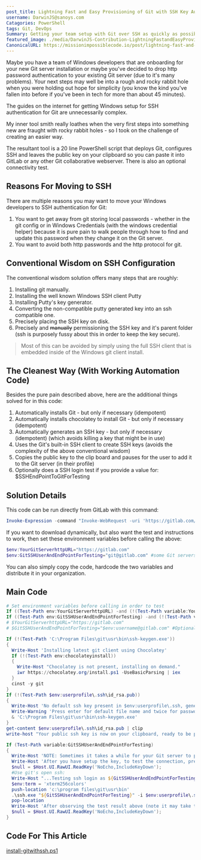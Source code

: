 ```yaml
---
post_title: Lightning Fast and Easy Provisioning of Git with SSH Key Authentication on Windows
username: DarwinJS@sanoys.com
Catagories: PowerShell
tags: Git, DevOps
Summary: Getting your team setup with Git over SSH as quickly as possible!
featured_image: ./media/DarwinJS-Contribution-LightningFastandEasyProvisioningofGitwithSSHKeyAuthenticationonWindows/windows-git-ssh.png
CanonicalURL: https://missionimpossiblecode.io/post/lightning-fast-and-easy-provisioning-of-git-with-ssh-key-authentication-on-windows/
---
```



Maybe you have a team of Windows developers that are onboarding for your new Git server installation or maybe you've decided to drop http password authentication to your existing Git server (due to it's many problems).  Your next steps may well be into a rough and rocky rabbit hole when you were holding out hope for simplicity (you know the kind you've fallen into before if you've been in tech for more than about 45 minutes).

The guides on the internet for getting Windows setup for SSH authentication for Git are unnecessarily complex.

My inner tool smith really loathes when the very first steps into something new are fraught with rocky rabbit holes - so I took on the challenge of creating an easier way. 

The resultant tool is a 20 line PowerShell script that deploys Git, configures SSH and leaves the public key on your clipboard so you can paste it into GitLab or any other Git collaborative webserver. There is also an optional connectivity test.

<!-- more -->

## Reasons For Moving to SSH

There are multiple reasons you may want to move your Windows developers to SSH authentication for Git:

1. You want to get away from git storing local passwords - whether in the git config or in Windows Credentials (with the windows credential helper) because it is pure pain to walk people through how to find and update this password when they change it on the Git server.
2. You want to avoid both http passwords and the http protocol for git.

## Conventional Wisdom on SSH Configuration

The conventional wisdom solution offers many steps that are roughly:

1. Installing git manually.
2. Installing the well known Windows SSH client Putty
3. Installing Putty's key generator.
4. Converting the non-compatible putty generated key into an ssh compatible one.
5. Precisely placing the SSH key on disk.
6. Precisely and ~~manually~~ permissioning the SSH key and it's parent folder (ssh is purposely fussy about this in order to keep the key secure).

> Most of this can be avoided by simply using the full SSH client that is embedded inside of the Windows git client install.

## The Cleanest Way (With Working Automation Code) 

Besides the pure pain described above, here are the additional things solved for in this code:

1. Automatically installs Git - but only if necessary (idempotent)
2. Automatically installs chocolatey to install Git - but only if necessary (idempotent)
3. Automatically generates an SSH key - but only if necessary (idempotent) (which avoids killing a key that might be in use)
4. Uses the Git's built-in SSH client to create SSH keys (avoids the complexity of the above conventional wisdom)
5. Copies the public key to the clip board and pauses for the user to add it to the Git server (in their profile)
6. Optionally does a SSH login test if you provide a value for: $SSHEndPointToGitForTesting

## Solution Details

This code can be run directly from GitLab with this command:

```powershell
Invoke-Expression -command "Invoke-WebRequest -uri 'https://gitlab.com/missionimpossiblecode/MissionImpossibleCode/-/raw/master/install-gitwithssh.ps1' -UseBasicParsing -OutFile ./install-gitwithssh.ps1" ; . ./install-gitwithssh.ps1
```

If you want to download dynamically, but also want the test and instructions to work, then set these environment variables before calling the above:

```powershell
$env:YourGitServerhttpURL="https://gitlab.com"
$env:GitSSHUserAndEndPointForTesting="git@gitlab.com" #some Git servers might want the windows userid "git", which is specified as $env:username
```

You can also simply copy the code, hardcode the two variables and distribute it in your organization.

## Main Code

```powershell
# Set environment variables before calling in order to test
If ((Test-Path env:YourGitServerhttpURL) -and (!(Test-Path variable:YourGitServerhttpURL))) {$YourGitServerhttpURL="$env:YourGitServerhttpURL"}
If ((Test-Path env:GitSSHUserAndEndPointForTesting) -and (!(Test-Path variable:GitSSHUserAndEndPointForTesting))) {$GitSSHUserAndEndPointForTesting="$env:GitSSHUserAndEndPointForTesting"}
# $YourGitServerhttpURL="https://gitlab.com" 
# $GitSSHUserAndEndPointForTesting="$env:username@gitlab.com" #Optional to trigger testing Use "git@gitlab.com" for GitLab.

If (!(Test-Path 'C:\Program Files\git\usr\bin\ssh-keygen.exe'))
{
  Write-Host 'Installing latest git client using Chocolatey'
  If (!(Test-Path env:chocolateyinstall)) 
  {
    Write-Host "Chocolatey is not present, installing on demand."
    iwr https://chocolatey.org/install.ps1 -UseBasicParsing | iex
  } 
  cinst -y git
}
If (!(Test-Path $env:userprofile\.ssh\id_rsa.pub))
{ 
  Write-Host 'No default ssh key present in $env:userprofile\.ssh, generating a new one.'
  Write-Warning 'Press enter for default file name and twice for password to set it to not have a password'
  & 'C:\Program Files\git\usr\bin\ssh-keygen.exe'
}
get-content $env:userprofile\.ssh\id_rsa.pub | clip
write-host "Your public ssh key is now on your clipboard, ready to be pasted into your git server at $YourGitServerhttpURL"

If (Test-Path variable:GitSSHUserAndEndPointForTesting)
{
  Write-Host 'NOTE: Sometimes it takes a while for your Git server to propagate your key so it is available for authentication after first adding it!'
  Write-Host 'After you have setup the key, to test the connection, press any key to continue...';
  $null = $Host.UI.RawUI.ReadKey('NoEcho,IncludeKeyDown');
  #Use git's open ssh:
  Write-Host "...Testing ssh login as ${GitSSHUserAndEndPointForTesting} using key $env:userprofile\.ssh\id_rsa on port 22"
  $env:term = 'xterm256colors'
  push-location 'c:\program files\git\usr\bin'
  .\ssh.exe "${GitSSHUserAndEndPointForTesting}" -i $env:userprofile\.ssh\id_rsa -p 22
  pop-location
  Write-Host 'After observing the test result above (note it may take time for your new key to propagate at the server), press any key to continue...';
  $null = $Host.UI.RawUI.ReadKey('NoEcho,IncludeKeyDown');
}
```

## Code For This Article

[install-gitwithssh.ps1](https://gitlab.com/missionimpossiblecode/MissionImpossibleCode/-/blob/master/install-gitwithssh.ps1)
